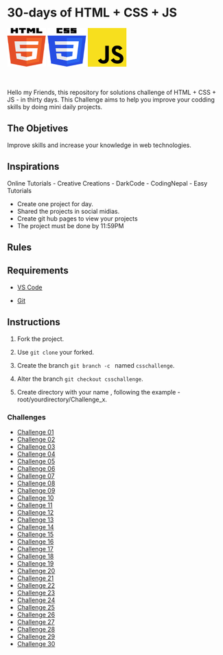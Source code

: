 # 30-days of HTML + CSS + JS 

<div>
<img src="html-5.svg" alt="HTML 5" width="90" height="90" >
<img src="css-3.svg" alt="CSS 3" width="90" height="90" >
<img src="javascript.svg" alt="JAVA SCRIPT" width="90" height="90" >
</div> 

<br>
<br>

Hello my Friends, this repository for solutions challenge of HTML + CSS + JS - in thirty days.
This Challenge aims to help you improve your codding skills by doing mini daily projects.

## The Objetives
Improve skills and increase your knowledge in web technologies.

## Inspirations
Online Tutorials - Creative Creations - DarkCode - CodingNepal - Easy Tutorials

- Create one project for day.
- Shared the projects in social midias.
- Create git hub pages to view your projects 
- The project must be done by 11:59PM 

## Rules

## Requirements

- [VS Code](https://code.visualstudio.com/download) 

- [Git](https://git-scm.com/download/win)

## Instructions 

1. Fork the project.

2. Use `git clone` your forked.

3. Create the branch `git branch -c `  named `csschallenge`. 

4. Alter the branch `git checkout csschallenge`.

5. Create directory with your name , following the example - root/yourdirectory/Challenge_x.


### Challenges

 - [Challenge 01](https://www.youtube.com/watch?v=9w7itdHcmF8)
 - [Challenge 02](https://www.youtube.com/watch?v=js0fkkzmlv0)
 - [Challenge 03](https://www.youtube.com/watch?v=91Q6RvKvd7o)
 - [Challenge 04](https://www.youtube.com/watch?v=fs-kz0aCraE)
 - [Challenge 05](https://www.youtube.com/watch?v=hv0rNxr1XXk)
 - [Challenge 06](https://www.youtube.com/watch?v=WAIfQOR9bh4)
 - [Challenge 07](https://www.youtube.com/watch?v=FFJdRox61_k)
 - [Challenge 08](https://www.youtube.com/watch?v=E7mGqt7v3Uc)
 - [Challenge 09](https://www.youtube.com/watch?v=hMitnfIVr9Q)
 - [Challenge 10](https://www.youtube.com/watch?v=YrOq7OpRV8I)
 - [Challenge 11](https://www.youtube.com/watch?v=_gH5FhMq8w4)
 - [Challenge 12](https://www.youtube.com/watch?v=ydkpox94Yc0)
 - [Challenge 13](https://www.youtube.com/watch?v=SWyuQMCTxCQ)
 - [Challenge 14](https://www.youtube.com/watch?v=cOUNOi297Mw)
 - [Challenge 15](https://www.youtube.com/watch?v=0betZJXAOrM)
 - [Challenge 16](https://www.youtube.com/watch?v=gPbpGWFl8mQ)
 - [Challenge 17](https://www.youtube.com/watch?v=D97Kq3uZUeM)
 - [Challenge 18](https://www.youtube.com/watch?v=RCu5cz2RRTw)
 - [Challenge 19](https://www.youtube.com/watch?v=JDI0zz2Waqw)
 - [Challenge 20](https://www.youtube.com/watch?v=2wL6J7oJbpc)
 - [Challenge 21](https://www.youtube.com/watch?v=xjDyOJVvBYc)
 - [Challenge 22](https://www.youtube.com/watch?v=c3Dw7rdG4N4)
 - [Challenge 23](https://www.youtube.com/watch?v=RLCKShRRwG0)
 - [Challenge 24](https://www.youtube.com/watch?v=XfNm8g7-nqM)
 - [Challenge 25](https://www.youtube.com/watch?v=sknCumJ5IS4)
 - [Challenge 26](https://www.youtube.com/watch?v=XXtiHhAxC3o)
 - [Challenge 27](https://www.youtube.com/watch?v=uoMkz1cXOcY)
 - [Challenge 28](https://www.youtube.com/watch?v=AgamxznXIfk)
 - [Challenge 29](https://www.youtube.com/watch?v=YDM1Rt_KE9U)
 - [Challenge 30](https://www.youtube.com/watch?v=vaDr-JBs7iQ)
